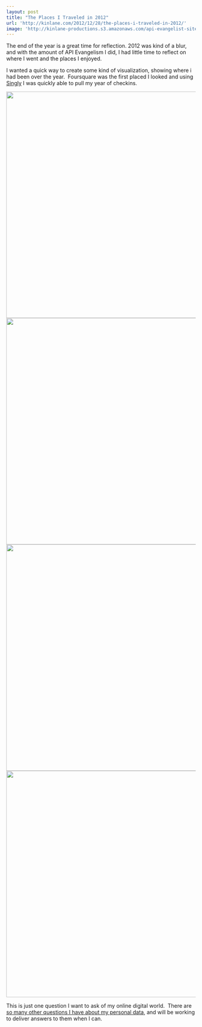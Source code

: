 ```yaml
---
layout: post
title: "The Places I Traveled in 2012"
url: 'http://kinlane.com/2012/12/28/the-places-i-traveled-in-2012/'
image: 'http://kinlane-productions.s3.amazonaws.com/api-evangelist-site/blog/2012-Kin-Lane-US-Map.png'
---
```


The end of the year is a great time for reflection. 2012 was kind of a blur, and with the amount of API Evangelism I did, I had little time to reflect on where I went and the places I enjoyed.

I wanted a quick way to create some kind of visualization, showing where i had been over the year.  Foursquare was the first placed I looked and using [Singly][1] I was quickly able to pull my year of checkins.

<img style="display: block; margin-left: auto; margin-right: auto;" src="https://s3.amazonaws.com/kinlane-productions/kin-lane/2012/2012-Kin-Lane-US-Map.png" alt="" width="600" />

<img style="display: block; margin-left: auto; margin-right: auto;" src="https://s3.amazonaws.com/kinlane-productions/kin-lane/2012/2012-Kin-Lane-Cities.png" alt="" width="600" />

<img style="display: block; margin-left: auto; margin-right: auto;" src="https://s3.amazonaws.com/kinlane-productions/kin-lane/2012/Kin-Lane-2012-Places.png" alt="" width="600" />

<img style="display: block; margin-left: auto; margin-right: auto;" src="https://s3.amazonaws.com/kinlane-productions/kin-lane/2012/2012-Kin-Lane-Countries.png" alt="" width="600" />

This is just one question I want to ask of my online digital world.  There are [so many other questions I have about my personal data][2], and will be working to deliver answers to them when I can.  

   [1]: http://singly.com
   [2]: http://personaldata.apievangelist.com/
